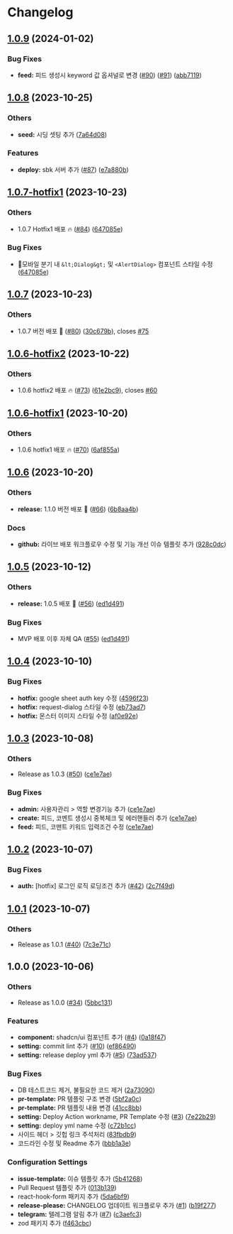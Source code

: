 # Changelog

## [1.0.9](https://github.com/cyclops-operation/switter/compare/v1.0.8...v1.0.9) (2024-01-02)


### Bug Fixes

* **feed:** 피드 생성시 keyword 값 옵셔널로 변경 ([#90](https://github.com/cyclops-operation/switter/issues/90)) ([#91](https://github.com/cyclops-operation/switter/issues/91)) ([abb7119](https://github.com/cyclops-operation/switter/commit/abb711957e4d9aad996b3e7a64539e5ebb50ff0a))

## [1.0.8](https://github.com/cyclops-operation/switter/compare/v1.0.7-hotfix1...v1.0.8) (2023-10-25)


### Others

* **seed:** 시딩 셋팅 추가 ([7a64d08](https://github.com/cyclops-operation/switter/commit/7a64d088ae4b096596f10adfeb1d86bde0a66b7c))


### Features

* **deploy:** sbk 서버 추가 ([#87](https://github.com/cyclops-operation/switter/issues/87)) ([e7a880b](https://github.com/cyclops-operation/switter/commit/e7a880bdb7c5e3f47e3ea257b72ff243a2682f99))

## [1.0.7-hotfix1](https://github.com/cyclops-operation/switter/compare/v1.0.7...v1.0.7-hotfix1) (2023-10-23)


### Others

* 1.0.7 Hotfix1 배포 🔥 ([#84](https://github.com/cyclops-operation/switter/issues/84)) ([647085e](https://github.com/cyclops-operation/switter/commit/647085e6075f9c992d5fdaec215d5437606e928b))


### Bug Fixes

* 모바일 분기 내 `&lt;Dialog&gt;` 및 `<AlertDialog>` 컴포넌트 스타일 수정 ([647085e](https://github.com/cyclops-operation/switter/commit/647085e6075f9c992d5fdaec215d5437606e928b))

## [1.0.7](https://github.com/cyclops-operation/switter/compare/v1.0.6-hotfix2...v1.0.7) (2023-10-23)


### Others

* 1.0.7 버전 배포 🎉 ([#80](https://github.com/cyclops-operation/switter/issues/80)) ([30c679b](https://github.com/cyclops-operation/switter/commit/30c679b2547848fe79c9ac1b96f17740e9afdf5a)), closes [#75](https://github.com/cyclops-operation/switter/issues/75)

## [1.0.6-hotfix2](https://github.com/cyclops-operation/switter/compare/v1.0.6-hotfix1...v1.0.6-hotfix2) (2023-10-22)


### Others

* 1.0.6 hotfix2 배포 🔥 ([#73](https://github.com/cyclops-operation/switter/issues/73)) ([61e2bc9](https://github.com/cyclops-operation/switter/commit/61e2bc92d9b0deae2b5a3a12838825ac28a707ad)), closes [#60](https://github.com/cyclops-operation/switter/issues/60)

## [1.0.6-hotfix1](https://github.com/cyclops-operation/switter/compare/v1.0.6...v1.0.6-hotfix1) (2023-10-20)


### Others

* 1.0.6 hotfix1 배포 🔥 ([#70](https://github.com/cyclops-operation/switter/issues/70)) ([6af855a](https://github.com/cyclops-operation/switter/commit/6af855a6fd75cc54e8087d7e7ccd3f92031e56f1))

## [1.0.6](https://github.com/cyclops-operation/switter/compare/v1.0.5...v1.0.6) (2023-10-20)


### Others

* **release:** 1.1.0 버전 배포 🎉 ([#66](https://github.com/cyclops-operation/switter/issues/66)) ([6b8aa4b](https://github.com/cyclops-operation/switter/commit/6b8aa4b413b6db42a8d725a82c1d0cdbc3048323))


### Docs

* **github:** 라이브 배포 워크플로우 수정 및 기능 개선 이슈 템플릿 추가 ([928c0dc](https://github.com/cyclops-operation/switter/commit/928c0dc760cd5e63a8a0e04cccb7781e5a62c9b6))

## [1.0.5](https://github.com/cyclops-operation/switter/compare/v1.0.4...v1.0.5) (2023-10-12)


### Others

* **release:** 1.0.5 배포 🎉 ([#56](https://github.com/cyclops-operation/switter/issues/56)) ([ed1d491](https://github.com/cyclops-operation/switter/commit/ed1d49177adcd71fad91e5a01ea69ee367bf4e67))


### Bug Fixes

* MVP 배포 이후 자체 QA ([#55](https://github.com/cyclops-operation/switter/issues/55)) ([ed1d491](https://github.com/cyclops-operation/switter/commit/ed1d49177adcd71fad91e5a01ea69ee367bf4e67))

## [1.0.4](https://github.com/cyclops-operation/switter/compare/v1.0.3...v1.0.4) (2023-10-10)


### Bug Fixes

* **hotfix:** google sheet auth key  수정 ([4596f23](https://github.com/cyclops-operation/switter/commit/4596f23a09f47a276648a8966e9a5084280a94be))
* **hotfix:** request-dialog 스타일 수정 ([eb73ad7](https://github.com/cyclops-operation/switter/commit/eb73ad7ce5167c108c99b637f4fed7087d2f039b))
* **hotfix:** 몬스터 이미지 스타일 수정 ([af0e92e](https://github.com/cyclops-operation/switter/commit/af0e92e63df270d1b7686c4b22853b22a72de996))

## [1.0.3](https://github.com/cyclops-operation/switter/compare/v1.0.2...v1.0.3) (2023-10-08)


### Others

* Release as 1.0.3 ([#50](https://github.com/cyclops-operation/switter/issues/50)) ([ce1e7ae](https://github.com/cyclops-operation/switter/commit/ce1e7ae209f4dded3411d6026db5be97aa586b0f))


### Bug Fixes

* **admin:** 사용자관리 &gt; 역할 변경기능 추가 ([ce1e7ae](https://github.com/cyclops-operation/switter/commit/ce1e7ae209f4dded3411d6026db5be97aa586b0f))
* **create:** 피드, 코멘트 생성시 중복체크 및 에러핸들러 추가 ([ce1e7ae](https://github.com/cyclops-operation/switter/commit/ce1e7ae209f4dded3411d6026db5be97aa586b0f))
* **feed:** 피드, 코맨트 키워드 입력조건 수정 ([ce1e7ae](https://github.com/cyclops-operation/switter/commit/ce1e7ae209f4dded3411d6026db5be97aa586b0f))

## [1.0.2](https://github.com/cyclops-operation/switter/compare/v1.0.1...v1.0.2) (2023-10-07)


### Bug Fixes

* **auth:** [hotfix] 로그인 로직 로딩조건 추가  ([#42](https://github.com/cyclops-operation/switter/issues/42)) ([2c7f49d](https://github.com/cyclops-operation/switter/commit/2c7f49d7d365173f8822eaa52c7d47e4736f5125))

## [1.0.1](https://github.com/cyclops-operation/switter/compare/v1.0.0...v1.0.1) (2023-10-07)


### Others

* Release as 1.0.1 ([#40](https://github.com/cyclops-operation/switter/issues/40)) ([7c3e71c](https://github.com/cyclops-operation/switter/commit/7c3e71cfccf1e5f22d163119a9608f89b9026db9))

## 1.0.0 (2023-10-06)


### Others

* Release as 1.0.0 ([#34](https://github.com/cyclops-operation/switter/issues/34)) ([5bbc131](https://github.com/cyclops-operation/switter/commit/5bbc131f14b435b21f2bb909e905703af77c85cc))


### Features

* **component:** shadcn/ui 컴포넌트 추가 ([#4](https://github.com/cyclops-operation/switter/issues/4)) ([0a18f47](https://github.com/cyclops-operation/switter/commit/0a18f476c7ecd64e336dee095069979258bc70f6))
* **setting:** commit lint 추가 ([#10](https://github.com/cyclops-operation/switter/issues/10)) ([ef86490](https://github.com/cyclops-operation/switter/commit/ef86490ab32f392afdd0a15dd717106756b5c5be))
* **setting:** release deploy yml 추가 ([#5](https://github.com/cyclops-operation/switter/issues/5)) ([73ad537](https://github.com/cyclops-operation/switter/commit/73ad537e2b0ba85302180e234171f9f74eb88fcb))


### Bug Fixes

* DB 테스트코드 제거, 불필요한 코드 제거 ([2a73090](https://github.com/cyclops-operation/switter/commit/2a730907cd393132eba5f31c57d7798f03baa96f))
* **pr-template:** PR 템플릿 구조 변경 ([5bf2a0c](https://github.com/cyclops-operation/switter/commit/5bf2a0c85d52fced42d6b90144023b1294e05c60))
* **pr-template:** PR 템플릿 내용 변경 ([41cc8bb](https://github.com/cyclops-operation/switter/commit/41cc8bb2df1578114b35630754d5e09d9c9ffb06))
* **setting:** Deploy Action workname, PR Template 수정 ([#3](https://github.com/cyclops-operation/switter/issues/3)) ([7e22b29](https://github.com/cyclops-operation/switter/commit/7e22b291d4af7d93fede853e65e4887d70573f6d))
* **setting:** deploy yml name 수정 ([c72b1cc](https://github.com/cyclops-operation/switter/commit/c72b1cc6235429053ebc6ad9b11e4237d7d0425e))
* 사이드 헤더 &gt; 깃헙 링크 주석처리 ([83fbdb9](https://github.com/cyclops-operation/switter/commit/83fbdb9344b10ffb8a36b9440602d78820d9e1c6))
* 코드라인 수정 및 Readme 추가 ([bbb1a3e](https://github.com/cyclops-operation/switter/commit/bbb1a3e52ee63c35b74ca19cab45e4d20fd2b321))


### Configuration Settings

* **issue-template:** 이슈 템플릿 추가 ([5b41268](https://github.com/cyclops-operation/switter/commit/5b41268864b1afa949741ad35ff3a98afad37322))
* Pull Request 템플릿 추가 ([013b139](https://github.com/cyclops-operation/switter/commit/013b1395a0369ce89dc32eb236e25f3f6e7decd5))
* react-hook-form 패키지 추가 ([5da6bf9](https://github.com/cyclops-operation/switter/commit/5da6bf93d7517e8de9f9245d6094226d31fc24cb))
* **release-please:** CHANGELOG 업데이트 워크플로우 추가 ([#1](https://github.com/cyclops-operation/switter/issues/1)) ([b19f277](https://github.com/cyclops-operation/switter/commit/b19f277e760eb7a4627cc07d16c2393f8f4c0abe))
* **telegram:** 텔레그램 알림 추가 ([#7](https://github.com/cyclops-operation/switter/issues/7)) ([c3aefc3](https://github.com/cyclops-operation/switter/commit/c3aefc340be35f5cb8eca9ed4591a5df8f866853))
* zod 패키지 추가 ([f463cbc](https://github.com/cyclops-operation/switter/commit/f463cbc5f489935b2873e1f5083b2870312c2747))
